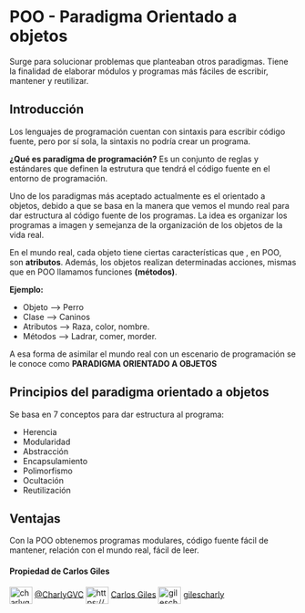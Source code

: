 # POO - Paradigma Orientado a objetos
Surge para solucionar problemas que planteaban otros paradigmas. Tiene la finalidad de elaborar módulos y programas más fáciles de escribir, mantener y reutilizar.

## Introducción
Los lenguajes de programación cuentan con sintaxis para escribir código fuente, pero por sí sola, la sintaxis no podría crear un programa.

**¿Qué es paradigma de programación?** Es un conjunto de reglas y estándares que definen la estrutura que tendrá el código fuente en el entorno de programación.

Uno de los paradigmas más aceptado actualmente es el orientado a objetos, debido a que se basa en la manera que vemos el mundo real para dar estructura al código fuente de los programas. La idea es organizar los programas a imagen y semejanza de la organización de los objetos de la vida real.

En el mundo real, cada objeto tiene ciertas características que , en POO, son **atributos**. Además, los objetos realizan determinadas acciones, mismas que en POO llamamos funciones **(métodos)**.

**Ejemplo:**

* Objeto --> Perro
* Clase --> Caninos
* Atributos --> Raza, color, nombre.
* Métodos --> Ladrar, comer, morder.

A esa forma de asimilar el mundo real con un escenario de programación se le conoce como **PARADIGMA ORIENTADO A OBJETOS**

## Principios del paradigma orientado a objetos

Se basa en 7 conceptos para dar estructura al programa:

* Herencia 
* Modularidad
* Abstracción
* Encapsulamiento
* Polimorfismo
* Ocultación
* Reutilización

## Ventajas

Con la POO obtenemos programas modulares, código fuente fácil de mantener, relación con el mundo real, fácil de leer.

#### Propiedad de Carlos Giles

<a href="https://twitter.com/charlygvc" target="blank"><img align="center" src="https://raw.githubusercontent.com/rahuldkjain/github-profile-readme-generator/master/src/images/icons/Social/twitter.svg" alt="charlygvc" height="30" width="40" /></a> [@CharlyGVC](https://twitter.com/CharlyGVC)
<a href="https://linkedin.com/in/https://www.linkedin.com/in/carlosgilesing/" target="blank"><img align="center" src="https://raw.githubusercontent.com/rahuldkjain/github-profile-readme-generator/master/src/images/icons/Social/linked-in-alt.svg" alt="https://www.linkedin.com/in/carlosgilesing/" height="30" width="40" /></a> [Carlos Giles](https://www.linkedin.com/in/carlosgilesing/)
<a href="https://instagram.com/gilescharly" target="blank"><img align="center" src="https://raw.githubusercontent.com/rahuldkjain/github-profile-readme-generator/master/src/images/icons/Social/instagram.svg" alt="gilescharly" height="30" width="40" /></a> [gilescharly](https://www.instagram.com/gilescharly/)
</p>
